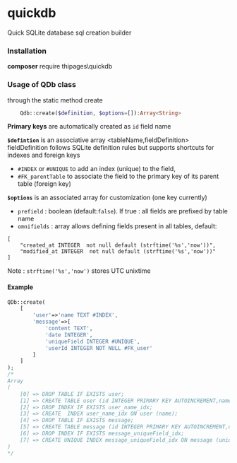# quickdb
Quick SQLite database sql creation builder

### Installation
**composer** require thipages\quickdb

### Usage of QDb class
through the static method create
```php
    Qdb::create($definition, $options=[]):Array<String>
```
**Primary keys** are automatically created as `id` field name

**`$defintion`** is an associative array <tableName,fieldDefinition>
fieldDefinition follows SQLite definition rules but supports shortcuts for indexes and foreign keys
- `#INDEX` or `#UNIQUE` to add an index (unique) to the field,
- `#FK_parentTable` to associate the field to the primary key of its parent table (foreign key)

**`$options`** is an associated array for customization (one key currently)
- `prefield` : boolean (default:`false`). If true : all fields are prefixed by table name
- `omnifields` : array allows defining fields present in all tables, default:
```
[
    "created_at INTEGER  not null default (strftime('%s','now'))",
    "modified_at INTEGER  not null default (strftime('%s','now'))"
]
```
Note : `strftime('%s','now')` stores UTC unixtime
#### Example
```php
QDb::create(
    [
        'user'=>'name TEXT #INDEX',
        'message'=>[
            'content TEXT',
            'date INTEGER',
            'uniqueField INTEGER #UNIQUE',
            'userId INTEGER NOT NULL #FK_user'
        ]
    ]
);
/*
Array
(
    [0] => DROP TABLE IF EXISTS user;
    [1] => CREATE TABLE user (id INTEGER PRIMARY KEY AUTOINCREMENT,name TEXT,created_at INTEGER not null default (strftime('%s','now')),modified_at INTEGER not null default (strftime('%s','now')));
    [2] => DROP INDEX IF EXISTS user_name_idx;
    [3] => CREATE  INDEX user_name_idx ON user (name);
    [4] => DROP TABLE IF EXISTS message;
    [5] => CREATE TABLE message (id INTEGER PRIMARY KEY AUTOINCREMENT,content TEXT,date INTEGER,userId INTEGER NOT NULL ,uniqueField INTEGER,created_at INTEGER not null default (strftime('%s','now')),modified_at INTEGER not null default (strftime('%s','now')),FOREIGN KEY(userId) REFERENCES user(id));
    [6] => DROP INDEX IF EXISTS message_uniqueField_idx;
    [7] => CREATE UNIQUE INDEX message_uniqueField_idx ON message (uniqueField);
)
*/
```
